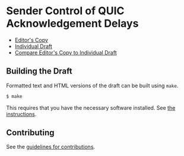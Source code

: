 # Sender Control of QUIC Acknowledgement Delays

* [Editor's Copy](https://janaiyengar.github.io/ack-frequency/#go.draft-iyengar-quic-delayed-ack.html)
* [Individual Draft](https://tools.ietf.org/html/draft-iyengar-quic-delayed-ack)
* [Compare Editor's Copy to Individual Draft](https://janaiyengar.github.io/ack-frequency/#go.draft-iyengar-quic-delayed-ack.diff)

## Building the Draft

Formatted text and HTML versions of the draft can be built using `make`.

```sh
$ make
```

This requires that you have the necessary software installed.  See
[the instructions](https://github.com/martinthomson/i-d-template/blob/master/doc/SETUP.md).


## Contributing

See the
[guidelines for contributions](https://github.com/janaiyengar/ack-frequency/blob/master/CONTRIBUTING.md).
